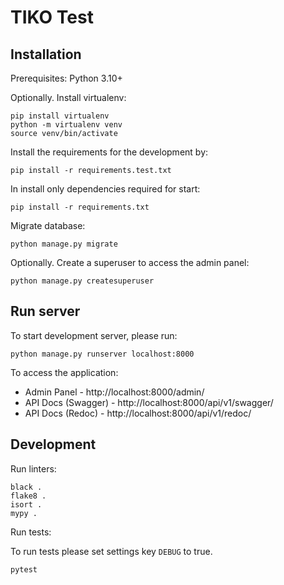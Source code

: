 # TIKO Test

## Installation

Prerequisites: Python 3.10+

Optionally. Install virtualenv:
```shell
pip install virtualenv
python -m virtualenv venv
source venv/bin/activate
```

Install the requirements for the development by:
```shell
pip install -r requirements.test.txt
```

In install only dependencies required for start:
```shell
pip install -r requirements.txt
```

Migrate database:
```shell
python manage.py migrate
```

Optionally. Create a superuser to access the admin panel:
```shell
python manage.py createsuperuser
```

## Run server

To start development server, please run:
```shell
python manage.py runserver localhost:8000
```

To access the application:
- Admin Panel - http://localhost:8000/admin/
- API Docs (Swagger) - http://localhost:8000/api/v1/swagger/
- API Docs (Redoc) - http://localhost:8000/api/v1/redoc/

## Development 

Run linters:
```shell
black .
flake8 .
isort .
mypy .
```

Run tests:

To run tests please set settings key `DEBUG` to true.
```shell
pytest
```